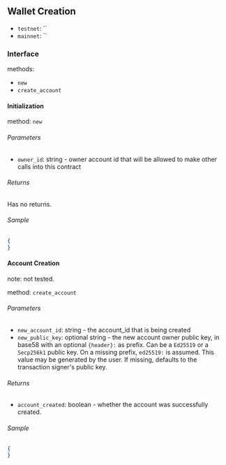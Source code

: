 ## Wallet Creation

<!-- TODO: update -->

- `testnet`: ``
- `mainnet`: ``

### Interface

methods:

- `new`
- `create_account`

<!-- - `create_subaccount` -->

#### Initialization

method: `new`

###### Parameters

- `owner_id`: string - owner account id that will be allowed to make other calls into this contract

<!-- - `defaults`: Object - the default parameters to be used during account creation.
    - `initial_amount`: string - the default initial amount to attach to created accounts, in yoctoNear.
    - `allowance`: string - the default allowance to attach to allowed calls on created accounts, in yoctoNear.
    - `allowed_calls`: Object[] - the default allowed calls that new accounts are able to make.
        - `allowance`: optional string - the user's allowance for when calling a contract. If missing, defaults to the `defaults.allowance`.
        - `receiver_id`: string - the contract address that the user is allowed to call into.
        - `method_names`: string[] - list of method names (eg. `["method_a", "method_b"]`) that the user is allowed to call on `receiver_id` contract. An empty list means all methods. -->

###### Returns

Has no returns.

###### Sample

<!-- TODO: update -->

```json
{
}
```

#### Account Creation

<!-- TODO: update -->

note: not tested.

method: `create_account`

###### Parameters

- `new_account_id`: string - the account_id that is being created
- `new_public_key`: optional string - the new account owner public key, in base58 with an optional `{header}:` as
  prefix. Can be a `Ed25519` or a `Secp256k1` public key. On a missing prefix, `ed25519:` is assumed. This value may be
  generated by the user. If missing, defaults to the transaction signer's public key.

<!-- - `config`: Object - account configuration for the user that is being created.
    - `account_id`: string - the sub-account that is being created. Expected to be a sub-account on `.testnet` or `.near`.
    - `user_public_key`: string - the user/sub-account public key, in base58 with an optional `{header}:` as prefix. Can be a `Ed25519` or a `Secp256k1` public key. On a missing prefix, `ed25519:` is assumed. This value may be generated by the user.
    - `initial_amount`: optional string - the initial  amount of deposit that the user should receive. If missing, defaults to `defaults.initial_amount`.
- `allowed_calls`: optional Object[] - call information that the user is allowed to make. If missing, defaults to `defaults.allowed_calls`. If is an empty list, the user will not be allowed to call any contract.
    - `allowance`: optional string - the user's allowance for when calling a contract. If missing, defaults to the `defaults.allowance`.
    - `receiver_id`: string - the contract address that the user is allowed to call into.
    - `method_names`: string[] - list of method names (eg. `["method_a", "method_b"]`) that the user is allowed to call on `receiver_id` contract. An empty list means all methods. -->

###### Returns

- `account_created`: boolean - whether the account was successfully created.

###### Sample

<!-- TODO: update -->

```json
{
}
```

<!-- 
#### Sub-Account Creation


note: not tested.

method: `create_subaccount`

###### Parameters

- `config`: Object - account configuration for the user that is being created.
    - `account_id`: string - the sub-account that is being created. It will be postfixed with the wallet's account automatically.
    - `user_public_key`: string - the user/sub-account public key, in base58 with an optional `{header}:` as prefix. Can be a `Ed25519` or a `Secp256k1` public key. On a missing prefix, `ed25519:` is assumed. This value may be generated by the user.
    - `initial_amount`: optional string - the initial  amount of deposit that the user should receive. If missing, defaults to `defaults.initial_amount`.
- `allowed_calls`: optional Object[] - call information that the user is allowed to make. If missing, defaults to `defaults.allowed_calls`. If is an empty list, the user will not be allowed to call any contract.
    - `allowance`: optional string - the user's allowance for when calling a contract. If missing, defaults to the `defaults.allowance`.
    - `receiver_id`: string - the contract address that the user is allowed to call into.
    - `method_names`: string[] - list of method names (eg. `["method_a", "method_b"]`) that the user is allowed to call on `receiver_id` contract. An empty list means all methods.


###### Returns

- `account_created`: boolean - whether the accoutn was successfully created.

###### Sample


```json
{
}
``` -->
